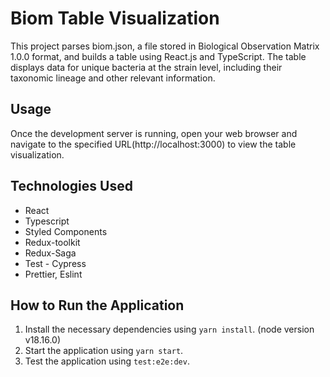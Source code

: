 # Biom Table Visualization

This project parses biom.json, a file stored in Biological Observation Matrix 1.0.0 format, and builds a table using React.js and TypeScript. The table displays data for unique bacteria at the strain level, including their taxonomic lineage and other relevant information.

## Usage

Once the development server is running, open your web browser and navigate to the specified URL(http://localhost:3000) to view the table visualization.

## Technologies Used

- React
- Typescript
- Styled Components
- Redux-toolkit
- Redux-Saga
- Test - Cypress
- Prettier, Eslint

## How to Run the Application

1. Install the necessary dependencies using `yarn install`. (node version v18.16.0)
2. Start the application using `yarn start`.
3. Test the application using `test:e2e:dev`.
